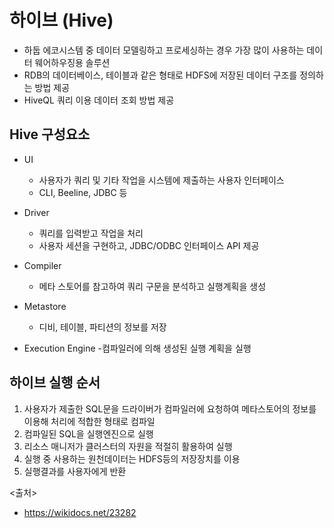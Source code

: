 # 하이브 (Hive)
- 하둡 에코시스템 중 데이터 모델링하고 프로세싱하는 경우 가장 많이 사용하는 데이터 웨어하우징용 솔루션
- RDB의 데이터베이스, 테이블과 같은 형태로 HDFS에 저장된 데이터 구조를 정의하는 방법 제공
- HiveQL 쿼리 이용 데이터 조회 방법 제공

## Hive 구성요소
- UI
  - 사용자가 쿼리 및 기타 작업을 시스템에 제출하는 사용자 인터페이스
  - CLI, Beeline, JDBC 등
 
- Driver
  - 쿼리를 입력받고 작업을 처리
  - 사용자 세션을 구현하고, JDBC/ODBC 인터페이스 API 제공

- Compiler
  - 메타 스토어를 참고하여 쿼리 구문을 분석하고 실행계획을 생성
  
- Metastore
  - 디비, 테이블, 파티션의 정보를 저장
  
- Execution Engine
  -컴파일러에 의해 생성된 실행 계획을 실행
  
## 하이브 실행 순서
1. 사용자가 제출한 SQL문을 드라이버가 컴파일러에 요청하여 메타스토어의 정보를 이용해 처리에 적합한 형태로 컴파일
2. 컴파일된 SQL을 실행엔진으로 실행
3. 리소스 매니저가 클러스터의 자원을 적절히 활용하여 실행
4. 실행 중 사용하는 원천데이터는 HDFS등의 저장장치를 이용
5. 실행결과를 사용자에게 반환


<출처>
- https://wikidocs.net/23282
